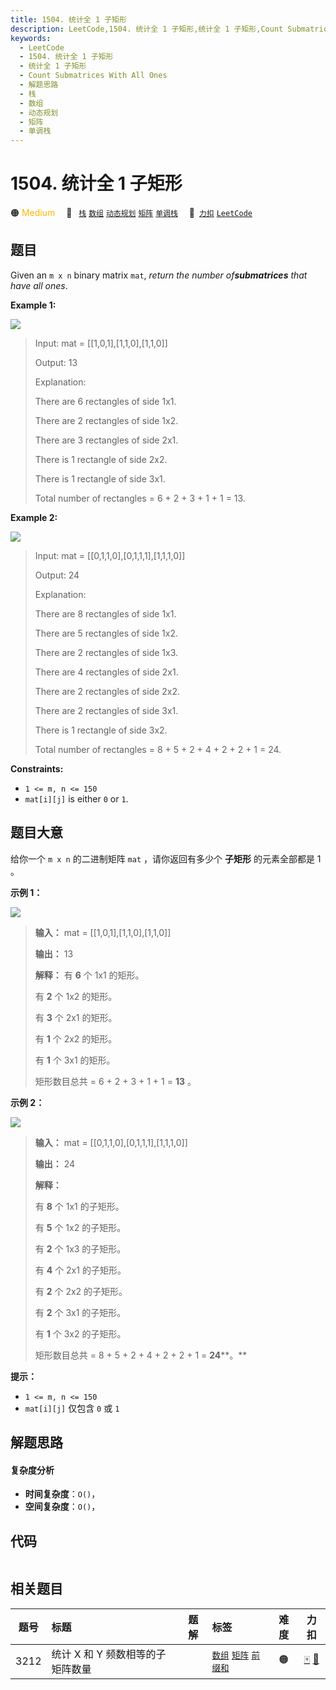 ```yaml
---
title: 1504. 统计全 1 子矩形
description: LeetCode,1504. 统计全 1 子矩形,统计全 1 子矩形,Count Submatrices With All Ones,解题思路,栈,数组,动态规划,矩阵,单调栈
keywords:
  - LeetCode
  - 1504. 统计全 1 子矩形
  - 统计全 1 子矩形
  - Count Submatrices With All Ones
  - 解题思路
  - 栈
  - 数组
  - 动态规划
  - 矩阵
  - 单调栈
---
```


# 1504. 统计全 1 子矩形

🟠 <font color=#ffb800>Medium</font>&emsp; 🔖&ensp; [`栈`](/tag/stack.md) [`数组`](/tag/array.md) [`动态规划`](/tag/dynamic-programming.md) [`矩阵`](/tag/matrix.md) [`单调栈`](/tag/monotonic-stack.md)&emsp; 🔗&ensp;[`力扣`](https://leetcode.cn/problems/count-submatrices-with-all-ones) [`LeetCode`](https://leetcode.com/problems/count-submatrices-with-all-ones)

## 题目

Given an `m x n` binary matrix `mat`, _return the number of**submatrices**
that have all ones_.



**Example 1:**

![](https://assets.leetcode.com/uploads/2021/10/27/ones1-grid.jpg)

> Input: mat = [[1,0,1],[1,1,0],[1,1,0]]
> 
> Output: 13
> 
> Explanation: 
> 
> There are 6 rectangles of side 1x1.
> 
> There are 2 rectangles of side 1x2.
> 
> There are 3 rectangles of side 2x1.
> 
> There is 1 rectangle of side 2x2. 
> 
> There is 1 rectangle of side 3x1.
> 
> Total number of rectangles = 6 + 2 + 3 + 1 + 1 = 13.

**Example 2:**

![](https://assets.leetcode.com/uploads/2021/10/27/ones2-grid.jpg)

> Input: mat = [[0,1,1,0],[0,1,1,1],[1,1,1,0]]
> 
> Output: 24
> 
> Explanation: 
> 
> There are 8 rectangles of side 1x1.
> 
> There are 5 rectangles of side 1x2.
> 
> There are 2 rectangles of side 1x3. 
> 
> There are 4 rectangles of side 2x1.
> 
> There are 2 rectangles of side 2x2. 
> 
> There are 2 rectangles of side 3x1. 
> 
> There is 1 rectangle of side 3x2. 
> 
> Total number of rectangles = 8 + 5 + 2 + 4 + 2 + 2 + 1 = 24.

**Constraints:**

  * `1 <= m, n <= 150`
  * `mat[i][j]` is either `0` or `1`.


## 题目大意

给你一个 `m x n` 的二进制矩阵 `mat` ，请你返回有多少个 **子矩形**  的元素全部都是 1 。



**示例 1：**

![](https://assets.leetcode.com/uploads/2021/10/27/ones1-grid.jpg)

> 
> 
> 
> 
> 
> **输入：** mat = [[1,0,1],[1,1,0],[1,1,0]]
> 
> **输出：** 13
> 
> **解释：** 有 **6**  个 1x1 的矩形。
> 
> 有 **2** 个 1x2 的矩形。
> 
> 有 **3** 个 2x1 的矩形。
> 
> 有 **1** 个 2x2 的矩形。
> 
> 有 **1** 个 3x1 的矩形。
> 
> 矩形数目总共 = 6 + 2 + 3 + 1 + 1 = **13**  。
> 
> 

**示例 2：**

![](https://assets.leetcode.com/uploads/2021/10/27/ones2-grid.jpg)

> 
> 
> 
> 
> 
> **输入：** mat = [[0,1,1,0],[0,1,1,1],[1,1,1,0]]
> 
> **输出：** 24
> 
> **解释：**
> 
> 有 **8** 个 1x1 的子矩形。
> 
> 有 **5** 个 1x2 的子矩形。
> 
> 有 **2** 个 1x3 的子矩形。
> 
> 有 **4** 个 2x1 的子矩形。
> 
> 有 **2** 个 2x2 的子矩形。
> 
> 有 **2** 个 3x1 的子矩形。
> 
> 有 **1** 个 3x2 的子矩形。
> 
> 矩形数目总共 = 8 + 5 + 2 + 4 + 2 + 2 + 1 = **24****。**
> 
> 
> 
> 



**提示：**

  * `1 <= m, n <= 150`
  * `mat[i][j]` 仅包含 `0` 或 `1`


## 解题思路

#### 复杂度分析

- **时间复杂度**：`O()`，
- **空间复杂度**：`O()`，

## 代码

```javascript

```

## 相关题目

<!-- prettier-ignore -->
| 题号 | 标题 | 题解 | 标签 | 难度 | 力扣 |
| :------: | :------ | :------: | :------ | :------: | :------: |
| 3212 | 统计 X 和 Y 频数相等的子矩阵数量 |  |  [`数组`](/tag/array.md) [`矩阵`](/tag/matrix.md) [`前缀和`](/tag/prefix-sum.md) | 🟠 | [🀄️](https://leetcode.cn/problems/count-submatrices-with-equal-frequency-of-x-and-y) [🔗](https://leetcode.com/problems/count-submatrices-with-equal-frequency-of-x-and-y) |